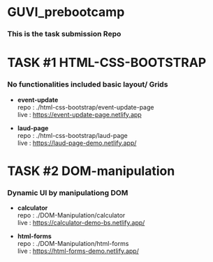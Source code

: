 # GUVI_prebootcamp
### This is the task submission Repo

# TASK #1 HTML-CSS-BOOTSTRAP
 ### No functionalities included basic layout/ Grids 
 * **event-update** <br/>
      repo : ./html-css-bootstrap/event-update-page <br/>
      live : https://event-update-page.netlify.app 
 
 * **laud-page** <br/>
      repo : ./html-css-bootstrap/laud-page <br/>
      live : https://laud-page-demo.netlify.app/
         
# TASK #2 DOM-manipulation
 ### Dynamic UI by manipulationg DOM
 * **calculator** <br/>
      repo : ./DOM-Manipulation/calculator <br/>
      live : https://calculator-demo-bs.netlify.app/
 
 * **html-forms** <br/>
      repo : ./DOM-Manipulation/html-forms <br/>
      live : https://html-forms-demo.netlify.app/

